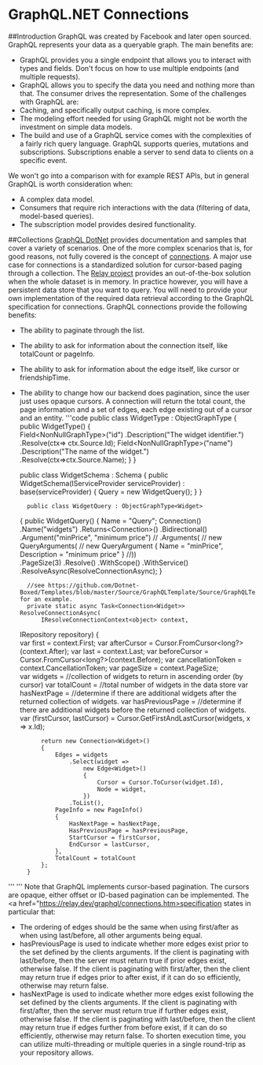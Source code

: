 # GraphQL.NET Connections

##Introduction
GraphQL was created by Facebook and later open sourced. GraphQL represents your data as a queryable graph. The main benefits are:
- GraphQL provides you a single endpoint that allows you to interact with types and fields. Don't focus on how to use multiple endpoints (and multiple requests).
- GraphQL allows you to specify the data you need and nothing more than that. The consumer drives the representation.
Some of the challenges with GraphQL are:
- Caching, and specifically output caching, is more complex.
- The modeling effort needed for using GraphQL might not be worth the investment on simple data models. 
- The build and use of a GraphQL service comes with the complexities of a fairly rich query language.
GraphQL supports queries, mutations and subscriptions. Subscriptions enable a server to send data to clients on a specific event.

We won't go into a comparison with for example REST APIs, but in general GraphQL is worth consideration when:
- A complex data model.
- Consumers that require rich interactions with the data (filtering of data, model-based queries).
- The subscription model provides desired functionality.

##Collections
<a href="https://graphql-dotnet.github.io">GraphQL DotNet</a> provides documentation and samples that cover a variety of scenarios. One of the more complex scenarios that is, for good reasons, not fully covered is the concept of <A href="https://relay.dev/graphql/connections.htm">connections</a>. A major use case for connections is a standardized solution for cursor-based paging through a collection.
The <a href="https://github.com/graphql-dotnet/relay">Relay project</a> provides an out-of-the-box solution when the whole dataset is in memory. In practice however, you will have a persistent data store that you want to query. You will need to provide your own implementation of the required data retrieval according to the GraphQL specification for connections.
GraphQL connections provide the following benefits:
- The ability to paginate through the list.
- The ability to ask for information about the connection itself, like totalCount or pageInfo.
- The ability to ask for information about the edge itself, like cursor or friendshipTime.
- The ability to change how our backend does pagination, since the user just uses opaque cursors.
A connection will return the total count, the page information and a set of edges, each edge existing out of a cursor and an entity.
'''code
    public class WidgetType : ObjectGraphType<Widget> { 
        public WidgetType()
        {            
            Field<NonNullGraphType<LongGraphType>>("id")
                .Description("The widget identifier.")
                .Resolve(ctx=>
                ctx.Source.Id);
            Field<NonNullGraphType<StringGraphType>>("name")
                .Description("The name of the widget.")
                .Resolve(ctx=>ctx.Source.Name);
        }
    }

     public class WidgetSchema : Schema
    {
        public WidgetSchema(IServiceProvider serviceProvider) : base(serviceProvider)
        {
            Query = new WidgetQuery();
        }
    }


        public class WidgetQuery : ObjectGraphType<Widget>
    {
        public WidgetQuery()
        {
            Name = "Query";
           Connection<WidgetType>()
               .Name("widgets")
               .Returns<Connection<Widget>>()
               .Bidirectional()
               .Argument<DecimalGraphType>("minPrice", "minimum price")
                // .Arguments(
                // new QueryArguments(
                //    new QueryArgument<DecimalGraphType> { Name = "minPrice", Description = "minimum price" }
                //))     
                .PageSize(3)
                .Resolve()
                .WithScope()
                .WithService<IRepository>()                
                .ResolveAsync(ResolveConnectionAsync);
        }

        //see https://github.com/Dotnet-Boxed/Templates/blob/master/Source/GraphQLTemplate/Source/GraphQLTemplate/Schemas/QueryObject.cs for an example.
        private static async Task<Connection<Widget>> ResolveConnectionAsync(
            IResolveConnectionContext<object> context,
   IRepository repository)
        {          
            var first = context.First;
            var afterCursor = Cursor.FromCursor<long?>(context.After);
            var last = context.Last;
            var beforeCursor = Cursor.FromCursor<long?>(context.Before);
            var cancellationToken = context.CancellationToken;
            var pageSize = context.PageSize;          
            var widgets = //collection of widgets to return in ascending order (by cursor)
            var totalCount = //total number of widgets in the data store
            var hasNextPage =  //determine if there are additional widgets after the returned collection of widgets.
            var hasPreviousPage = //determine if there are additional widgets before the returned collection of widgets.
            var (firstCursor, lastCursor) = Cursor.GetFirstAndLastCursor(widgets, x => x.Id);

            return new Connection<Widget>()
            {
                Edges = widgets
                    .Select(widget =>
                        new Edge<Widget>()
                        {
                            Cursor = Cursor.ToCursor(widget.Id),
                            Node = widget,
                        })
                    .ToList(),
                PageInfo = new PageInfo()
                {
                    HasNextPage = hasNextPage,
                    HasPreviousPage = hasPreviousPage,
                    StartCursor = firstCursor,
                    EndCursor = lastCursor,
                },
                TotalCount = totalCount
            };
        }

'''
'''
Note that GraphQL implements cursor-based pagination. The cursors are opaque, either offset or ID-based pagination can be implemented.
The <a href="https://relay.dev/graphql/connections.htm>specification</a> states in particular that:
- The ordering of edges should be the same when using first/after as when using last/before, all other arguments being equal.
- hasPreviousPage is used to indicate whether more edges exist prior to the set defined by the clients arguments. If the client is paginating with last/before, then the server must return true if prior edges exist, otherwise false. If the client is paginating with first/after, then the client may return true if edges prior to after exist, if it can do so efficiently, otherwise may return false. 
- hasNextPage is used to indicate whether more edges exist following the set defined by the clients arguments. If the client is paginating with first/after, then the server must return true if further edges exist, otherwise false. If the client is paginating with last/before, then the client may return true if edges further from before exist, if it can do so efficiently, otherwise may return false.
To shorten execution time, you can utilize multi-threading or multiple queries in a single round-trip as your repository allows.
